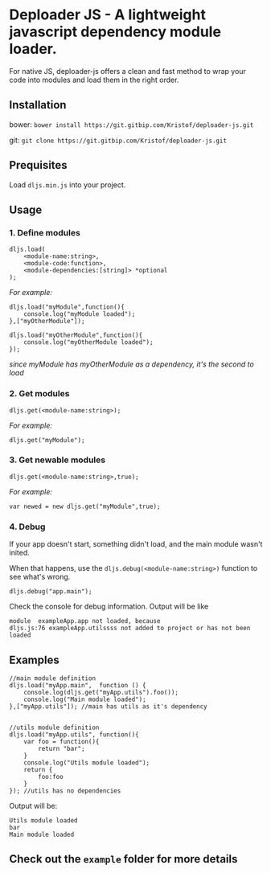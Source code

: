 # Deploader JS - A lightweight javascript dependency module loader.

For native JS, deploader-js offers a clean and fast method to wrap your code into modules and load them in the right order.

## Installation

bower: `bower install https://git.gitbip.com/Kristof/deploader-js.git`

git: `git clone https://git.gitbip.com/Kristof/deploader-js.git`
 
## Prequisites

Load `dljs.min.js` into your project. 

## Usage

### 1. Define modules
    dljs.load(
        <module-name:string>,
        <module-code:function>,
        <module-dependencies:[string]> *optional
    );
    
_For example:_ 
    
    dljs.load("myModule",function(){
        console.log("myModule loaded");
    },["myOtherModule"]);
    
    dljs.load("myOtherModule",function(){
        console.log("myOtherModule loaded");
    });
    
_since myModule has myOtherModule as a dependency, it's the second to load_
    
### 2. Get modules
    dljs.get(<module-name:string>);

_For example:_ 
   
    dljs.get("myModule");
        
### 3. Get newable modules
    dljs.get(<module-name:string>,true);

_For example:_ 

    var newed = new dljs.get("myModule",true);        
    
### 4. Debug
If your app doesn't start, something didn't load, and the main module wasn't inited.

When that happens, use the `dljs.debug(<module-name:string>)` function to see what's wrong.
    
    dljs.debug("app.main");
    
Check the console for debug information. Output will be like 
    
    module  exampleApp.app not loaded, because
    dljs.js:76 exampleApp.utilssss not added to project or has not been loaded
    
## Examples
    
    //main module definition
    dljs.load("myApp.main",  function () {        
        console.log(dljs.get("myApp.utils").foo());
        console.log("Main module loaded"); 
    },["myApp.utils"]); //main has utils as it's dependency
    
    
    //utils module definition
    dljs.load("myApp.utils", function(){    
        var foo = function(){
            return "bar";
        }
        console.log("Utils module loaded");        
        return {
            foo:foo
        }        
    }); //utils has no dependencies

Output will be: 
    
    Utils module loaded
    bar
    Main module loaded
    
## Check out the `example` folder for more details



